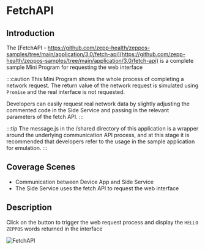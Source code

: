 # FetchAPI

## Introduction

The [FetchAPI - https://github.com/zepp-health/zeppos-samples/tree/main/application/3.0/fetch-api](https://github.com/zepp-health/zeppos-samples/tree/main/application/3.0/fetch-api) is a complete sample Mini Program for requesting the web interface

:::caution
This Mini Program shows the whole process of completing a network request. The return value of the network request is simulated using `Promise` and the real interface is not requested.

Developers can easily request real network data by slightly adjusting the commented code in the Side Service and passing in the relevant parameters of the fetch API.
:::

:::tip
The message.js in the /shared directory of this application is a wrapper around the underlying communication API process, and at this stage it is recommended that developers refer to the usage in the sample application for emulation.
:::

## Coverage Scenes

- Communication between Device App and Side Service
- The Side Service uses the fetch API to request the web interface

## Description

Click on the button to trigger the web request process and display the `HELLO ZEPPOS` words returned in the interface

![FetchAPI](/img/sample/app/fetchAPI.jpg)
